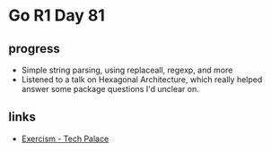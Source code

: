 # Go R1 Day 81


## progress

- Simple string parsing, using replaceall, regexp, and more
- Listened to a talk on Hexagonal Architecture, which really helped answer some package questions I&#39;d unclear on.

## links

- [Exercism - Tech Palace](https://exercism.org/tracks/go/exercises/welcome-to-tech-palace/solutions/sheldonhull)

